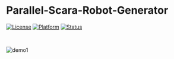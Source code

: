 # Parallel-Scara-Robot-Generator

[![License](https://img.shields.io/badge/License-GPL%202.0-green.svg)](https://opensource.org/licenses/Apache-2.0)
[![Platform](https://img.shields.io/badge/Qt%205.14-Mingw64-yellow.svg)](<>)
[![Status](https://img.shields.io/badge/Staus-Processing-blue.svg)](<>)

<br>

![demo1](https://github.com/ShieldQiQi/Parallel-Scara-Robot-Generator/blob/main/image/Demo.jpg)